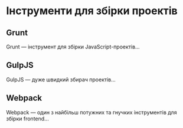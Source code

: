 
# Інструменти для збірки проектів

## Grunt

Grunt — інструмент для збірки JavaScript-проектів...

## GulpJS

GulpJS — дуже швидкий збирач проектів...

## Webpack

Webpack — один з найбільш потужних та гнучких інструментів для збірки frontend...

